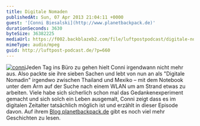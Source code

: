 ```yaml
---
title: Digitale Nomaden
publishedAt: Sun, 07 Apr 2013 21:04:11 +0000
guest: '[Conni Biesalski](http://www.planetbackpack.de)'
durationSeconds: 3630
byteSize: 36382225
mediaUrl: https://f002.backblazeb2.com/file/luftpostpodcast/digitale-nomaden.mp3
mimeType: audio/mpeg
guid: http://luftpost-podcast.de/?p=660
---
```


[![conni](http://luftpost-podcast.de/wp-content/uploads/conni.jpg)](http://luftpost-podcast.de/wp-content/uploads/conni.jpg)Jeden Tag ins Büro zu gehen hielt Conni irgendwann nicht mehr aus. Also packte sie ihre sieben Sachen und lebt von nun an als "Digitale Nomadin" irgendwo zwischen Thailand und Mexiko – mit dem Notebook unter dem Arm auf der Suche nach einem WLAN um am Strand etwas zu arbeiten. Viele habe sich sicherlich schon mal das Gedankenexperiment gemacht und sich solch ein Leben ausgemalt, Conni zeigt dass es im digitalen Zeitalter tatsächlich möglich ist und erzählt in dieser Episode davon. Auf ihrem [Blog planetbackpack.de](http://www.planetbackpack.de) gibt es noch viel mehr Geschichten zu lesen.
